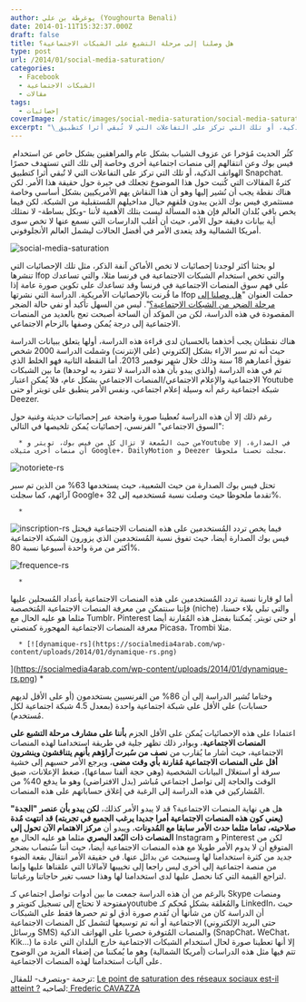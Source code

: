 ```yaml
---
author: يوغرطة بن علي (Youghourta Benali)
date: 2014-01-11T15:32:37.000Z
draft: false
title: هل وصلنا إلى مرحلة التشبع على الشبكات الاجتماعية؟
type: post
url: /2014/01/social-media-saturation/
categories:
  - Facebook
  - الشبكات الاجتماعية
  - مقالات
tags:
  - إحصائيات
coverImage: /static/images/social-media-saturation/social-media-saturation.png
excerpt: "\_كثُر الحديث مُؤخرا عن عزوف الشباب بشكل عام والمراهقين بشكل خاص عن استخدام فيس بوك وعن انتقالهم إلى منصات اجتماعية أخرى وخاصة إلى تلك التي تستهدف حصرًا الهواتف الذكية، أو تلك التي تركز على التفاعلات التي لا تُبقي أثرا كتطبيق"
---
```

 كثُر الحديث مُؤخرا عن عزوف الشباب بشكل عام والمراهقين بشكل خاص عن استخدام فيس بوك وعن انتقالهم إلى منصات اجتماعية أخرى وخاصة إلى تلك التي تستهدف حصرًا الهواتف الذكية، أو تلك التي تركز على التفاعلات التي لا تُبقي أثرا كتطبيق Snapchat. كثرةُ المقالات التي كُتبت حول هذا الموضوع تجعلك في حيرة حول حقيقة هذا الأمر. لكن هناك نقطة يجب أن نُشير إليها وهو أن هذا النقاش يهم الأمريكيين بشكل أساسي وخاصة مستثمري فيس بوك الذين يبدون قلقهم حيال مداخيلهم المُستقبلية من الشبكة. لكن فيما يخص باقي بُلدان العالم فإن هذه المسألة ليست بتلك الأهمية لأننا -وبكل بساطة- لا نمتلك أية بيانات دقيقة حول الأمر، حيث أن أغلب الدارسات التي نسمع عنها لا تخص سوى أمريكا الشمالية وقد يتعدى الأمر في أفضل الحالات ليشمل العالم الأنجلوفوني.

![social-media-saturation](/static/images/social-media-saturation/social-media-saturation.png)

لو بحثنا أكثر لوجدنا إحصائيات لا تخص الأماكن آنفة الذكر، مثل تلك الإحصائيات التي تنشرها Ifop والتي تخص استخدام الشبكات الاجتماعية في فرنسا مثلا، والتي تساعدك على فهم سوق المنصات الاجتماعية في فرنسا وقد تساعدك على تكوين صورة عامة إذا ما قُرنت بالإحصائيات الأمريكية. الدراسة التي نشرتها Ifop حملت العنوان "[هل وصلنا إلى مرحلة الضجر من الشبكات الاجتماعية؟](http://www.ifop.com/?option=com_publication\&type=poll\&id=2436)". ليس من السهل تأكيد أو نفي حالة الضجر المقصودة في هذه الدراسة، لكن من المؤكد أن الساحة أصبحت تعج بالعديد من المنصات الاجتماعية إلى درجة يُمكن وصفها بالزحام الاجتماعي.

هناك نقطتان يجب أخذهما بالحسبان لدى قراءة هذه الدراسة، أولها يتعلق ببيانات الدراسة حيث أنه تم سبر الآراء بشكل إلكتروني (على الإنترنت) وشملت الدراسة 2000 شخص تفوق أعمارهم 18 سنة وذلك خلال شهر نوفمبر 2013. أما النقطة الثانية فهو الخلط الذي تم في هذه الدراسة (والذي يبدو بأن هذه الدراسة لا تتفرد به لوحدها) ما بين الشبكات الاجتماعية والإعلام الاجتماعي/المنصات الاجتماعي بشكل عام، فلا يُمكن اعتبار Youtube شبكة اجتماعية رغم أنه وسيلة إعلام اجتماعي، ونفس الأمر ينطبق على تويتر أو حتى Deezer.

رغم ذلك إلا أن هذه الدراسة تُعطينا صورة واضحة عبر إحصائيات حديثة وغنية حول "السوق الاجتماعي" الفرنسي، إحصائيات يُمكن تلخيصها في التالي:

~~~
  * من حيث السُمعة لا تزال كل من فيس بوك، تويتر وYoutube في الصدارة، إلا أن منصات أخرى مثيلات Google+، DailyMotion و Deezer سجلت تحسنا ملحوظا.
~~~

![notoriete-rs](/static/images/social-media-saturation/notoriete-rs.jpg)

تحتل فيس بوك الصدارة من حيث الشعبية، حيث يستخدمها 63% من الذين تم سبر آرائهم، كما سجلت Google+ تقدما ملحوظا حيث وصلت نسبة مُستخدميه إلى 32%.

~~~
  * 
~~~

![inscription-rs](/static/images/social-media-saturation/inscription-rs.jpg) فيما يخص تردد المُستخدمين على هذه المنصات الاجتماعية فيحتل فيس بوك الصدارة أيضا، حيث تفوق نسبة المُستخدمين الذي يزورون الشبكة الاجتماعية أكثر من مرة واحدة أسبوعيا نسبة 80%.

![frequence-rs](/static/images/social-media-saturation/frequence-rs.png)

~~~
  * 
~~~

أما لو قارنا نسبة تردد المُستخدمين على هذه المنصات الاجتماعية بأعداد المُسجلين عليها فإننا سنتمكن من معرفة المنصات الاجتماعية المُتخصصة (niche) والتي تبلي بلاء حسنا، مثلما هو عليه الحال مع Tumblr، Pinterest أو حتى تويتر. يُمكننا بفضل هذه المُقارنة أيضا معرفة المنصات الاجتماعية المهجورة كمنصتي Picasa، Trombi مثلا.

~~~
  * [![dynamique-rs](https://socialmedia4arab.com/wp-content/uploads/2014/01/dynamique-rs.png)
~~~

]\(https://socialmedia4arab.com/wp-content/uploads/2014/01/dynamique-rs.png) \*

وختاما تُشير الدراسة إلى أن 86% من الفرنسيين يستخدمون (أو على الأقل لديهم حسابات) على الأقل على شبكة اجتماعية واحدة (بمعدل 4.5 شبكة اجتماعية لكل مُستخدم).

اعتمادا على هذه الإحصائيات يُمكن على الأقل الجزم **بأننا على مشارف مرحلة التشبع على المنصات الاجتماعية**، وبوادر ذلك تظهر جلية في طريقة استخدامنا لهذه المنصات الاجتماعية، حيث أشار ما يُقارب من **نصف من سُبرت آراؤهم بأنهم يتناقشون وينشرون أقل على المنصات الاجتماعية مُقارنة بأي وقت مضى**، ويرجع الأمر حسبهم إلى خشية سرقة أو استغلال البيانات الشخصية (وهي حجة ألفنا سماعها)، ضغط الإعلانات، ضيق الوقت والحاجة إلى تواصل اجتماعي مُباشر (بدل الافتراضي) وهو ما يدفع 40% من المُشاركين في هذه الدراسة إلى الرغبة في إغلاق حساباتهم على هذه المنصات.

هل هي نهاية المنصات الاجتماعية؟ قد لا يبدو الأمر كذلك، **لكن يبدو بأن عنصر "الجدة" (يعني كون هذه المنصات الاجتماعية أمرا جديدا يرغب الجميع في تجربته) قد انتهت مُدة صلاحيته، تماما مثلما حدث الأمر سابقا مع المُدونات**، ويبدو أن **مركز الاهتمام الآن تحول إلى المنصات ذات البُعد البصري** مثلما هو عليه الحال مع Instagram و Pinterest لكن من المتوقع أن لا يدوم الأمر طويلا مع هذه المنصات الاجتماعية أيضا، حيث أننا سُنصاب بضجر جديد من كثرة استخدامنا لها وسنبحث عن بدائل عنها. في حقيقة الأمر انتقال بقعة الضوء من منصة اجتماعية إلى أخرى ليس راجعا إلى تخييبها لآمالانا التي علقناها عليها وإنما لتراجع القيمة التي كنا نحصل عليها لدى استخدامنا لها وهذا حسب تغير حاجاتنا ورغباتنا.

بالرغم من أن هذه الدراسة جمعت ما بين أدوات تواصل اجتماعي كـ Skype ومنصات مفتوحة لا تحتاج إلى تسجيل كتويتر وyoutube والمُغلقة بشكل مُحكم كـ LinkedIn، حيث أن الدراسة كان من شأنها أن تُقدم صورة أدق لو تم حصرها فقط على الشبكات الاجتماعية أو أنه تم توسيعها لتشمل كل المنصات الاجتماعية (حتى البريد الإلكتروني ورسائل SMS) والمنصات المُتوفرة حصريا على الهواتف الذكية (SnapChat، WeChat، Kik...) إلا أنها تعطينا صورة لحال استخدام الشبكات الاجتماعية خارج البلدان التي عادة ما تتم فيها مثل هذه الدراسات (أمريكا الشمالية) وهو ما يُمكننا من إضفاء المزيد من الوضوح على آليات استخدامنا لهذه المنصات الاجتماعية.

ترجمة -وبتصرف- للمقال: [Le point de saturation des réseaux sociaux est-il atteint ?](http://www.mediassociaux.fr/2013/12/16/le-point-de-saturation-des-reseaux-sociaux-est-il-atteint/?utm_source=feedburner\&utm_medium=feed\&utm_campaign=Feed:+mediassociaux+\(MediasSociaux.fr\)) لصاحبه:[ Frederic CAVAZZA](https://twitter.com/FredCavazza)
